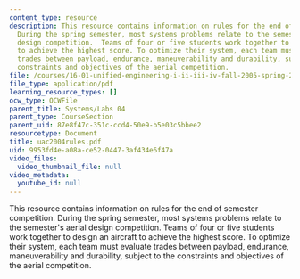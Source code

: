 ```yaml
---
content_type: resource
description: This resource contains information on rules for the end of semester competition.
  During the spring semester, most systems problems relate to the semester's aerial
  design competition.  Teams of four or five students work together to design an aircraft
  to achieve the highest score. To optimize their system, each team must evaluate
  trades between payload, endurance, maneuverability and durability, subject to the
  constraints and objectives of the aerial competition.
file: /courses/16-01-unified-engineering-i-ii-iii-iv-fall-2005-spring-2006/9953fd4ea08ace5204473af434e6f47a_uac2004rules.pdf
file_type: application/pdf
learning_resource_types: []
ocw_type: OCWFile
parent_title: Systems/Labs 04
parent_type: CourseSection
parent_uid: 87e8f47c-351c-ccd4-50e9-b5e03c5bbee2
resourcetype: Document
title: uac2004rules.pdf
uid: 9953fd4e-a08a-ce52-0447-3af434e6f47a
video_files:
  video_thumbnail_file: null
video_metadata:
  youtube_id: null
---
```

This resource contains information on rules for the end of semester competition. During the spring semester, most systems problems relate to the semester's aerial design competition.  Teams of four or five students work together to design an aircraft to achieve the highest score. To optimize their system, each team must evaluate trades between payload, endurance, maneuverability and durability, subject to the constraints and objectives of the aerial competition.